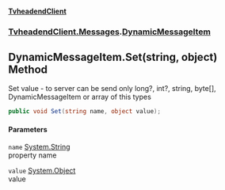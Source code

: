 #### [TvheadendClient](./index.md 'index')
### [TvheadendClient.Messages](./TvheadendClient-Messages.md 'TvheadendClient.Messages').[DynamicMessageItem](./TvheadendClient-Messages-DynamicMessageItem.md 'TvheadendClient.Messages.DynamicMessageItem')
## DynamicMessageItem.Set(string, object) Method
Set value  - to server can be send only long?, int?, string, byte[], DynamicMessageItem or array of this types  
```csharp
public void Set(string name, object value);
```
#### Parameters
<a name='TvheadendClient-Messages-DynamicMessageItem-Set(string_object)-name'></a>
`name` [System.String](https://docs.microsoft.com/en-us/dotnet/api/System.String 'System.String')  
property name  
  
<a name='TvheadendClient-Messages-DynamicMessageItem-Set(string_object)-value'></a>
`value` [System.Object](https://docs.microsoft.com/en-us/dotnet/api/System.Object 'System.Object')  
value  
  
